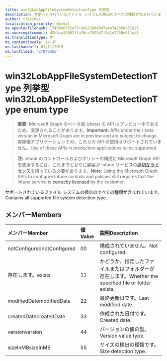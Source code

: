 ```yaml
---
title: win32LobAppFileSystemDetectionType 列挙型
description: サポートされているファイル システムの検出のすべての種類が含まれています。
author: tfitzmac
localization_priority: Normal
ms.openlocfilehash: 1748b98732e77c8da7360dbd7a4474235da31925
ms.sourcegitcommit: d2b3ca32602ffa76cc7925d7f4d1e2258e611ea5
ms.translationtype: MT
ms.contentlocale: ja-JP
ms.lasthandoff: 01/11/2019
ms.locfileid: "27846565"
---
```

# <a name="win32lobappfilesystemdetectiontype-enum-type"></a><span data-ttu-id="65cc2-103">win32LobAppFileSystemDetectionType 列挙型</span><span class="sxs-lookup"><span data-stu-id="65cc2-103">win32LobAppFileSystemDetectionType enum type</span></span>

> <span data-ttu-id="65cc2-104">**重要:** Microsoft Graph のベータ版 (/beta) の API はプレビュー中であるため、変更されることがあります。</span><span class="sxs-lookup"><span data-stu-id="65cc2-104">**Important:** APIs under the / beta version in Microsoft Graph are in preview and are subject to change.</span></span> <span data-ttu-id="65cc2-105">実稼働アプリケーションでの、これらの API の使用はサポートされていません。</span><span class="sxs-lookup"><span data-stu-id="65cc2-105">Use of these APIs in production applications is not supported.</span></span>

> <span data-ttu-id="65cc2-106">**注:** Intune のコントロールおよびポリシーの構成に Microsoft Graph API を使用するには、これまでどおりに顧客が Intune サービスの[適切なライセンス](https://go.microsoft.com/fwlink/?linkid=839381)を持っている必要があります。</span><span class="sxs-lookup"><span data-stu-id="65cc2-106">**Note:** Using the Microsoft Graph APIs to configure Intune controls and policies still requires that the Intune service is [correctly licensed](https://go.microsoft.com/fwlink/?linkid=839381) by the customer.</span></span>

<span data-ttu-id="65cc2-107">サポートされているファイル システムの検出のすべての種類が含まれています。</span><span class="sxs-lookup"><span data-stu-id="65cc2-107">Contains all supported file system detection type.</span></span>
## <a name="members"></a><span data-ttu-id="65cc2-108">メンバー</span><span class="sxs-lookup"><span data-stu-id="65cc2-108">Members</span></span>
|<span data-ttu-id="65cc2-109">メンバー</span><span class="sxs-lookup"><span data-stu-id="65cc2-109">Member</span></span>|<span data-ttu-id="65cc2-110">値</span><span class="sxs-lookup"><span data-stu-id="65cc2-110">Value</span></span>|<span data-ttu-id="65cc2-111">説明</span><span class="sxs-lookup"><span data-stu-id="65cc2-111">Description</span></span>|
|:---|:---|:---|
|<span data-ttu-id="65cc2-112">notConfigured</span><span class="sxs-lookup"><span data-stu-id="65cc2-112">notConfigured</span></span>|<span data-ttu-id="65cc2-113">0</span><span class="sxs-lookup"><span data-stu-id="65cc2-113">0</span></span>|<span data-ttu-id="65cc2-114">構成されていません。</span><span class="sxs-lookup"><span data-stu-id="65cc2-114">Not configured.</span></span>|
|<span data-ttu-id="65cc2-115">存在します。</span><span class="sxs-lookup"><span data-stu-id="65cc2-115">exists</span></span>|<span data-ttu-id="65cc2-116">1</span><span class="sxs-lookup"><span data-stu-id="65cc2-116">1</span></span>|<span data-ttu-id="65cc2-117">かどうか、指定したファイルまたはフォルダーが存在します。</span><span class="sxs-lookup"><span data-stu-id="65cc2-117">Whether the specified file or folder exists.</span></span>|
|<span data-ttu-id="65cc2-118">modifiedDate</span><span class="sxs-lookup"><span data-stu-id="65cc2-118">modifiedDate</span></span>|<span data-ttu-id="65cc2-119">2</span><span class="sxs-lookup"><span data-stu-id="65cc2-119">2</span></span>|<span data-ttu-id="65cc2-120">最終更新日です。</span><span class="sxs-lookup"><span data-stu-id="65cc2-120">Last modified date.</span></span>|
|<span data-ttu-id="65cc2-121">createdDate</span><span class="sxs-lookup"><span data-stu-id="65cc2-121">createdDate</span></span>|<span data-ttu-id="65cc2-122">3</span><span class="sxs-lookup"><span data-stu-id="65cc2-122">3</span></span>|<span data-ttu-id="65cc2-123">作成された日付です。</span><span class="sxs-lookup"><span data-stu-id="65cc2-123">Created date.</span></span>|
|<span data-ttu-id="65cc2-124">version</span><span class="sxs-lookup"><span data-stu-id="65cc2-124">version</span></span>|<span data-ttu-id="65cc2-125">4</span><span class="sxs-lookup"><span data-stu-id="65cc2-125">4</span></span>|<span data-ttu-id="65cc2-126">バージョンの値の型。</span><span class="sxs-lookup"><span data-stu-id="65cc2-126">Version value type.</span></span>|
|<span data-ttu-id="65cc2-127">sizeInMB</span><span class="sxs-lookup"><span data-stu-id="65cc2-127">sizeInMB</span></span>|<span data-ttu-id="65cc2-128">5</span><span class="sxs-lookup"><span data-stu-id="65cc2-128">5</span></span>|<span data-ttu-id="65cc2-129">サイズの検出の種類です。</span><span class="sxs-lookup"><span data-stu-id="65cc2-129">Size detection type.</span></span>|





